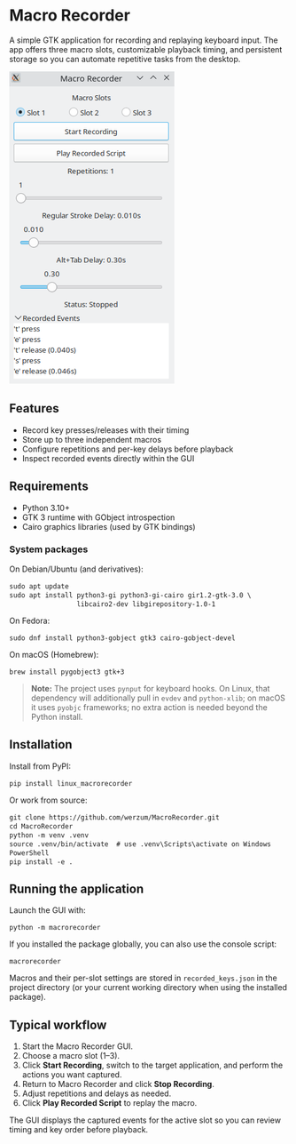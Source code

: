 # Macro Recorder

A simple GTK application for recording and replaying keyboard input. The app offers three macro slots, customizable playback timing, and persistent storage so you can automate repetitive tasks from the desktop.

![GUI Sample](sample_image.png)

## Features

- Record key presses/releases with their timing
- Store up to three independent macros
- Configure repetitions and per-key delays before playback
- Inspect recorded events directly within the GUI

## Requirements

- Python 3.10+
- GTK 3 runtime with GObject introspection
- Cairo graphics libraries (used by GTK bindings)

### System packages

On Debian/Ubuntu (and derivatives):

```console
sudo apt update
sudo apt install python3-gi python3-gi-cairo gir1.2-gtk-3.0 \
                 libcairo2-dev libgirepository-1.0-1
```

On Fedora:

```console
sudo dnf install python3-gobject gtk3 cairo-gobject-devel
```

On macOS (Homebrew):

```console
brew install pygobject3 gtk+3
```

> **Note:** The project uses `pynput` for keyboard hooks. On Linux, that dependency will additionally pull in `evdev` and `python-xlib`; on macOS it uses `pyobjc` frameworks; no extra action is needed beyond the Python install.

## Installation

Install from PyPI:

```console
pip install linux_macrorecorder
```

Or work from source:

```console
git clone https://github.com/werzum/MacroRecorder.git
cd MacroRecorder
python -m venv .venv
source .venv/bin/activate  # use .venv\Scripts\activate on Windows PowerShell
pip install -e .
```

## Running the application

Launch the GUI with:

```console
python -m macrorecorder
```

If you installed the package globally, you can also use the console script:

```console
macrorecorder
```

Macros and their per-slot settings are stored in `recorded_keys.json` in the project directory (or your current working directory when using the installed package).

## Typical workflow

1. Start the Macro Recorder GUI.
2. Choose a macro slot (1–3).
3. Click **Start Recording**, switch to the target application, and perform the actions you want captured.
4. Return to Macro Recorder and click **Stop Recording**.
5. Adjust repetitions and delays as needed.
6. Click **Play Recorded Script** to replay the macro.

The GUI displays the captured events for the active slot so you can review timing and key order before playback.